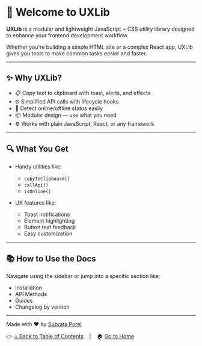 # 👋 Welcome to UXLib

**UXLib** is a modular and lightweight JavaScript + CSS utility library designed to enhance your frontend development workflow.

Whether you're building a simple HTML site or a complex React app, UXLib gives you tools to make common tasks easier and faster.

---

## ✨ Why UXLib?

- 📋 Copy text to clipboard with toast, alerts, and effects
- 🌐 Simplified API calls with lifecycle hooks
- 📶 Detect online/offline status easily
- 📦 Modular design — use what you need
- ⚙️ Works with plain JavaScript, React, or any framework

---

## 🔍 What You Get

- Handy utilities like:
  - `copyToClipboard()`
  - `callApi()`
  - `isOnline()`

- UX features like:
  - Toast notifications
  - Element highlighting
  - Button text feedback
  - Easy customization

---

## 📚 How to Use the Docs

Navigate using the sidebar or jump into a specific section like:

- Installation
- API Methods
- Guides
- Changelog by version

---

Made with ❤️ by [Subrata Porel](https://github.com/subratapeid)

👉 [🔝 Back to Table of Contents](https://github.com/subratapeid/uxlib/blob/main/docs/js#-uxlib-documentation) &nbsp;&nbsp;&nbsp;|&nbsp;&nbsp;&nbsp; 🏠 [Go to Home](https://github.com/subratapeid/uxlib/blob/main/README.md#-uxlib-documentation)
